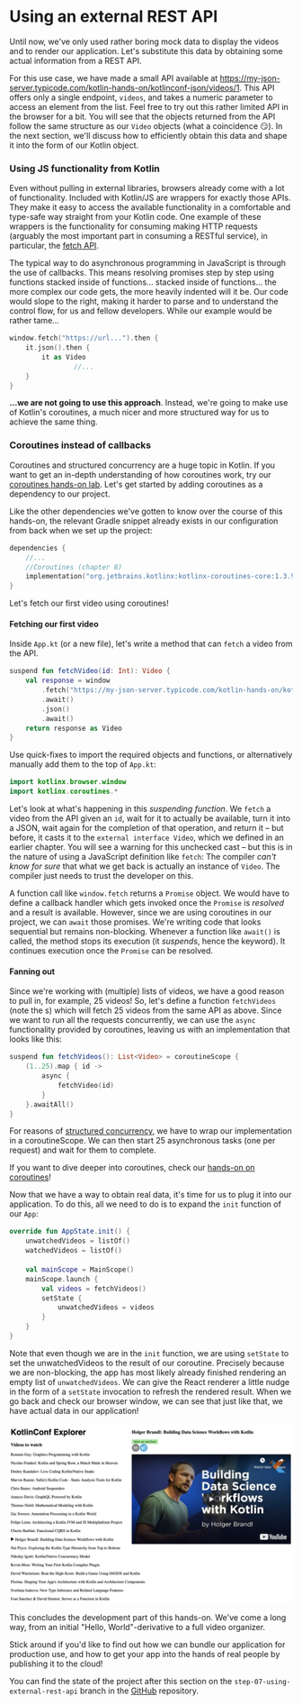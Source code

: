 # Using an external REST API

Until now, we've only used rather boring mock data to display the videos and to render our application. Let's substitute this data by obtaining some actual information from a REST API.

For this use case, we have made a small API available at https://my-json-server.typicode.com/kotlin-hands-on/kotlinconf-json/videos/1. This API offers only a single endpoint, `videos`, and takes a numeric parameter to access an element from the list. Feel free to try out this rather limited API in the browser for a bit. You will see that the objects returned from the API follow the same structure as our `Video` objects (what a coincidence 😏). In the next section, we'll discuss how to efficiently obtain this data and shape it into the form of our Kotlin object.

### Using JS functionality from Kotlin

Even without pulling in external libraries, browsers already come with a lot of functionality. Included with Kotlin/JS are wrappers for exactly those APIs. They make it easy to access the available functionality in a comfortable and type-safe way straight from your Kotlin code. One example of these wrappers is the functionality for consuming making HTTP requests (arguably the most important part in consuming a RESTful service), in particular, the [fetch API](https://developer.mozilla.org/en-US/docs/Web/API/Fetch_API).

The typical way to do asynchronous programming in JavaScript is through the use of callbacks. This means resolving promises step by step using functions stacked inside of functions... stacked inside of functions… the more complex our code gets, the more heavily indented will it be. Our code would slope to the right, making it harder to parse and to understand the control flow, for us and fellow developers. While our example would be rather tame...

```kotlin
window.fetch("https://url...").then {
    it.json().then {
        it as Video
                //...
    }
}
```

**…we are not going to use this approach**. Instead, we're going to make use of Kotlin's coroutines, a much nicer and more structured way for us to achieve the same thing.

### Coroutines instead of callbacks

Coroutines and structured concurrency are a huge topic in Kotlin. If you want to get an in-depth understanding of how coroutines work, try our [coroutines hands-on lab](https://play.kotlinlang.org/hands-on/Introduction%20to%20Coroutines%20and%20Channels/). Let's get started by adding coroutines as a dependency to our project.

Like the other dependencies we've gotten to know over the course of this hands-on, the relevant Gradle snippet already exists in our configuration from back when we set up the project:

```kotlin
dependencies {
    //...
    //Coroutines (chapter 8)
    implementation("org.jetbrains.kotlinx:kotlinx-coroutines-core:1.3.9")
}
```

Let's fetch our first video using coroutines!

#### Fetching our first video

Inside `App.kt` (or a new file), let's write a method that can `fetch` a video from the API.

```kotlin
suspend fun fetchVideo(id: Int): Video {
    val response = window
        .fetch("https://my-json-server.typicode.com/kotlin-hands-on/kotlinconf-json/videos/$id")
        .await()
        .json()
        .await()
    return response as Video
}
```

Use quick-fixes to import the required objects and functions, or alternatively manually add them to the top of `App.kt`:

```kotlin
import kotlinx.browser.window
import kotlinx.coroutines.*
```

Let's look at what's happening in this *suspending function*. We `fetch` a video from the API given an `id`, wait for it to actually be available, turn it into a JSON, wait again for the completion of that operation, and return it – but before, it casts it to the `external interface Video`, which we defined in an earlier chapter. You will see a warning for this unchecked cast – but this is in the nature of using a JavaScript definition like `fetch`: The compiler _can't know for sure_ that what we get back is actually an instance of `Video`. The compiler just needs to trust the developer on this.

A function call like `window.fetch` returns a `Promise` object. We would have to define a callback handler which gets invoked once the `Promise` is *resolved* and a result is available. However, since we are using coroutines in our project, we can `await` those promises. We're writing code that looks sequential but remains non-blocking. Whenever a function like `await()` is called, the method stops its execution (it *suspends*, hence the keyword). It continues execution once the `Promise` can be resolved.


#### Fanning out

Since we're working with (multiple) lists of videos, we have a good reason to pull in, for example, 25 videos! So, let's define a function `fetchVideos` (note the s) which will fetch 25 videos from the same API as above. Since we want to run all the requests concurrently, we can use the `async` functionality provided by coroutines, leaving us with an implementation that looks like this:

```kotlin
suspend fun fetchVideos(): List<Video> = coroutineScope {
    (1..25).map { id ->
        async {
            fetchVideo(id)
        }
    }.awaitAll()
}
```

For reasons of [structured concurrency](https://kotlinlang.org/docs/reference/coroutines/basics.html#structured-concurrency), we have to wrap our implementation in a coroutineScope. We can then start 25 asynchronous tasks (one per request) and wait for them to complete.

If you want to dive deeper into coroutines, check our [hands-on on coroutines](https://play.kotlinlang.org/hands-on/Introduction%20to%20Coroutines%20and%20Channels/01_Introduction)!

Now that we have a way to obtain real data, it's time for us to plug it into our application. To do this, all we need to do is to expand the `init` function of our `App`:

```kotlin
override fun AppState.init() {
    unwatchedVideos = listOf()
    watchedVideos = listOf()

    val mainScope = MainScope()
    mainScope.launch {
        val videos = fetchVideos()
        setState {
            unwatchedVideos = videos
        }
    }
}
```

Note that even though we are in the `init` function, we are using `setState` to set the unwatchedVideos to the result of our coroutine. Precisely because we are non-blocking, the app has most likely already finished rendering an empty list of `unwatchedVideos`. We can give the React renderer a little nudge in the form of a `setState` invocation to refresh the rendered result. When we go back and check our browser window, we can see that just like that, we have actual data in our application!

![image-20190729201914738](./assets/image-20190729201914738.png)

This concludes the development part of this hands-on. We've come a long way, from an initial "Hello, World"-derivative to a full video organizer.

Stick around if you'd like to find out how we can bundle our application for production use, and how to get your app into the hands of real people by publishing it to the cloud!

You can find the state of the project after this section on the `step-07-using-external-rest-api` branch in the [GitHub](https://github.com/kotlin-hands-on/web-app-react-kotlin-js-gradle/tree/step-07-using-external-rest-api) repository.
